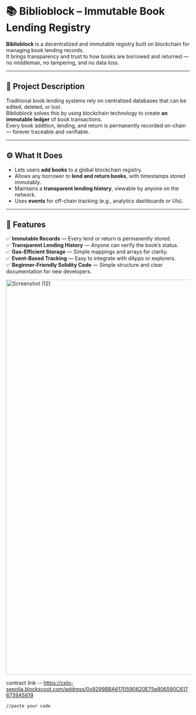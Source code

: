 # 📚 Biblioblock – Immutable Book Lending Registry

**Biblioblock** is a decentralized and immutable registry built on blockchain for managing book lending records.  
It brings transparency and trust to how books are borrowed and returned — no middleman, no tampering, and no data loss.

---

## 🧩 Project Description

Traditional book lending systems rely on centralized databases that can be edited, deleted, or lost.  
Biblioblock solves this by using blockchain technology to create **an immutable ledger** of book transactions.  
Every book addition, lending, and return is permanently recorded on-chain — forever traceable and verifiable.

---

## ⚙️ What It Does

- Lets users **add books** to a global blockchain registry.  
- Allows any borrower to **lend and return books**, with timestamps stored immutably.  
- Maintains a **transparent lending history**, viewable by anyone on the network.  
- Uses **events** for off-chain tracking (e.g., analytics dashboards or UIs).

---

## 🌟 Features

✅ **Immutable Records** — Every lend or return is permanently stored.  
✅ **Transparent Lending History** — Anyone can verify the book’s status.  
✅ **Gas-Efficient Storage** — Simple mappings and arrays for clarity.  
✅ **Event-Based Tracking** — Easy to integrate with dApps or explorers.  
✅ **Beginner-Friendly Solidity Code** — Simple structure and clear documentation for new developers.  

<img width="1920" height="1080" alt="Screenshot (12)" src="https://github.com/user-attachments/assets/7bf3bab8-a909-4b3a-8f16-27f144699338" />






contract link -- https://celo-sepolia.blockscout.com/address/0x9299BBA6170590620E75e806590C6176739A5619


```solidity
//paste your code
